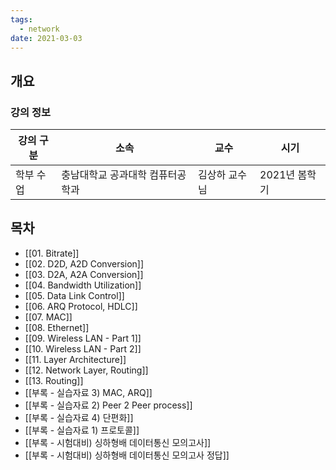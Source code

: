 ```yaml
---
tags:
  - network
date: 2021-03-03
---
```

## 개요

### 강의 정보

| 강의 구분 | 소속 | 교수 | 시기 |
| --- | --- | --- | --- |
| 학부 수업 | 충남대학교 공과대학 컴퓨터공학과 | 김상하 교수님 | 2021년 봄학기 |

## 목차

- [[01. Bitrate]]
- [[02. D2D, A2D Conversion]]
- [[03. D2A, A2A Conversion]]
- [[04. Bandwidth Utilization]]
- [[05. Data Link Control]]
- [[06. ARQ Protocol, HDLC]]
- [[07. MAC]]
- [[08. Ethernet]]
- [[09. Wireless LAN - Part 1]]
- [[10. Wireless LAN - Part 2]]
- [[11. Layer Architecture]]
- [[12. Network Layer, Routing]]
- [[13. Routing]]
- [[부록 - 실습자료 3) MAC, ARQ]]
- [[부록 - 실습자료 2) Peer 2 Peer process]]
- [[부록 - 실습자료 4) 단편화]]
- [[부록 - 실습자료 1) 프로토콜]]
- [[부록 - 시험대비) 싱하형배 데이터통신 모의고사]]
- [[부록 - 시험대비) 싱하형배 데이터통신 모의고사 정답]]